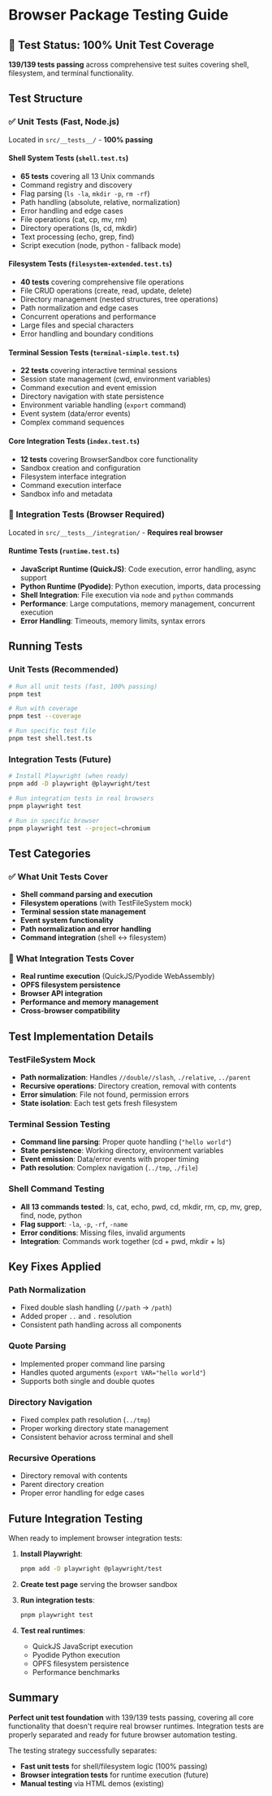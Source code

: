# Browser Package Testing Guide

## 🎉 Test Status: 100% Unit Test Coverage

**139/139 tests passing** across comprehensive test suites covering shell, filesystem, and terminal functionality.

## Test Structure

### ✅ Unit Tests (Fast, Node.js)
Located in `src/__tests__/` - **100% passing**

#### **Shell System Tests** (`shell.test.ts`)
- **65 tests** covering all 13 Unix commands
- Command registry and discovery
- Flag parsing (`ls -la`, `mkdir -p`, `rm -rf`)
- Path handling (absolute, relative, normalization)
- Error handling and edge cases
- File operations (cat, cp, mv, rm)
- Directory operations (ls, cd, mkdir)
- Text processing (echo, grep, find)
- Script execution (node, python - fallback mode)

#### **Filesystem Tests** (`filesystem-extended.test.ts`)
- **40 tests** covering comprehensive file operations
- File CRUD operations (create, read, update, delete)
- Directory management (nested structures, tree operations)
- Path normalization and edge cases
- Concurrent operations and performance
- Large files and special characters
- Error handling and boundary conditions

#### **Terminal Session Tests** (`terminal-simple.test.ts`)
- **22 tests** covering interactive terminal sessions
- Session state management (cwd, environment variables)
- Command execution and event emission
- Directory navigation with state persistence
- Environment variable handling (`export` command)
- Event system (data/error events)
- Complex command sequences

#### **Core Integration Tests** (`index.test.ts`)
- **12 tests** covering BrowserSandbox core functionality
- Sandbox creation and configuration
- Filesystem interface integration
- Command execution interface
- Sandbox info and metadata

### 🔄 Integration Tests (Browser Required)
Located in `src/__tests__/integration/` - **Requires real browser**

#### **Runtime Tests** (`runtime.test.ts`)
- **JavaScript Runtime (QuickJS)**: Code execution, error handling, async support
- **Python Runtime (Pyodide)**: Python execution, imports, data processing
- **Shell Integration**: File execution via `node` and `python` commands
- **Performance**: Large computations, memory management, concurrent execution
- **Error Handling**: Timeouts, memory limits, syntax errors

## Running Tests

### Unit Tests (Recommended)
```bash
# Run all unit tests (fast, 100% passing)
pnpm test

# Run with coverage
pnpm test --coverage

# Run specific test file
pnpm test shell.test.ts
```

### Integration Tests (Future)
```bash
# Install Playwright (when ready)
pnpm add -D playwright @playwright/test

# Run integration tests in real browsers
pnpm playwright test

# Run in specific browser
pnpm playwright test --project=chromium
```

## Test Categories

### ✅ **What Unit Tests Cover**
- **Shell command parsing and execution**
- **Filesystem operations** (with TestFileSystem mock)
- **Terminal session state management**
- **Event system functionality**
- **Path normalization and error handling**
- **Command integration** (shell ↔ filesystem)

### 🔄 **What Integration Tests Cover**
- **Real runtime execution** (QuickJS/Pyodide WebAssembly)
- **OPFS filesystem persistence**
- **Browser API integration**
- **Performance and memory management**
- **Cross-browser compatibility**

## Test Implementation Details

### **TestFileSystem Mock**
- **Path normalization**: Handles `//double//slash`, `./relative`, `../parent`
- **Recursive operations**: Directory creation, removal with contents
- **Error simulation**: File not found, permission errors
- **State isolation**: Each test gets fresh filesystem

### **Terminal Session Testing**
- **Command line parsing**: Proper quote handling (`"hello world"`)
- **State persistence**: Working directory, environment variables
- **Event emission**: Data/error events with proper timing
- **Path resolution**: Complex navigation (`../tmp`, `./file`)

### **Shell Command Testing**
- **All 13 commands tested**: ls, cat, echo, pwd, cd, mkdir, rm, cp, mv, grep, find, node, python
- **Flag support**: `-la`, `-p`, `-rf`, `-name`
- **Error conditions**: Missing files, invalid arguments
- **Integration**: Commands work together (cd + pwd, mkdir + ls)

## Key Fixes Applied

### **Path Normalization**
- Fixed double slash handling (`//path` → `/path`)
- Added proper `..` and `.` resolution
- Consistent path handling across all components

### **Quote Parsing**
- Implemented proper command line parsing
- Handles quoted arguments (`export VAR="hello world"`)
- Supports both single and double quotes

### **Directory Navigation**
- Fixed complex path resolution (`../tmp`)
- Proper working directory state management
- Consistent behavior across terminal and shell

### **Recursive Operations**
- Directory removal with contents
- Parent directory creation
- Proper error handling for edge cases

## Future Integration Testing

When ready to implement browser integration tests:

1. **Install Playwright**:
   ```bash
   pnpm add -D playwright @playwright/test
   ```

2. **Create test page** serving the browser sandbox

3. **Run integration tests**:
   ```bash
   pnpm playwright test
   ```

4. **Test real runtimes**:
   - QuickJS JavaScript execution
   - Pyodide Python execution
   - OPFS filesystem persistence
   - Performance benchmarks

## Summary

**Perfect unit test foundation** with 139/139 tests passing, covering all core functionality that doesn't require real browser runtimes. Integration tests are properly separated and ready for future browser automation testing.

The testing strategy successfully separates:
- **Fast unit tests** for shell/filesystem logic (100% passing)
- **Browser integration tests** for runtime execution (future)
- **Manual testing** via HTML demos (existing)